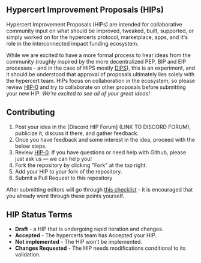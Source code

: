 ## Hypercert Improvement Proposals (HIPs)

Hypercert Improvement Proposals (HIPs) are intended for collaborative community input on what should be improved, tweaked, built, supported, or simply worked on for the hypercerts protocol, marketplace, apps, and it's role in the interconnected impact funding ecosystem.

While we are excited to have a more formal process to hear ideas from the community (roughly inspired by the more decentralized PEP, BIP and EIP processes - and in the case of HIPS mostly [DIPS](https://github.com/efdevcon/DIPs/)), this is an experiment, and it should be understood that approval of proposals ultimately lies solely with the hypercert team. HIPs focus on collaboration in the ecosystem, so please review [HIP-0](HIPs/HIP-0.md) and try to collaborate on other proposals before submitting your new HIP. _We're excited to see all of your great ideas!_

## Contributing

1. Post your idea in the [Discord HIP Forum] (LINK TO DISCORD FORUM), publicize it, discuss it there, and gather feedback.
2. Once you have feedback and some interest in the idea, proceed with the below steps.
3. Review [HIP-0](HIPs/HIP-0.md). If you have questions or need help with Github, please just ask us — we can help you!
4. Fork the repository by clicking "Fork" at the top right.
5. Add your HIP to your fork of the repository.
6. Submit a Pull Request to this repository

After submitting editors will go through [this checklist](checklist.md) - it is encouraged that you already went through these points yourself.

## HIP Status Terms

- **Draft** - a HIP that is undergoing rapid iteration and changes.
- **Accepted** - The hypercerts team has Accepted your HIP.
- **Not implemented** - The HIP won’t be implemented.
- **Changes Requested** - The HIP needs modifications conditional to its validation.
